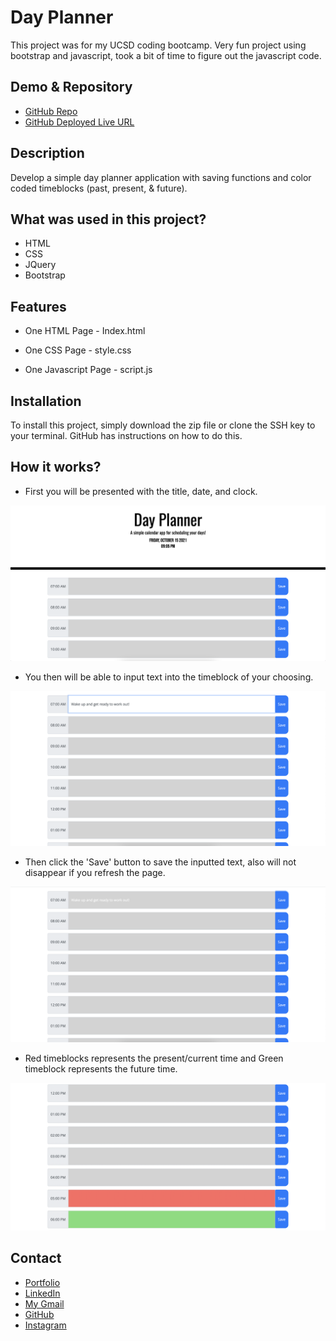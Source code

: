 # Day Planner

This project was for my UCSD coding bootcamp. Very fun project using bootstrap and javascript, took a bit of time to figure out the javascript code. 

## Demo & Repository

* [GitHub Repo](https://github.com/latommyla?tab=repositories)
* [GitHub Deployed Live URL](https://latommyla.github.io/Day-Planner/)

## Description

Develop a simple day planner application with saving functions and color coded timeblocks (past, present, & future).

## What was used in this project?

* HTML
* CSS
* JQuery
* Bootstrap

## Features

* One HTML Page - Index.html

* One CSS Page - style.css

* One Javascript Page - script.js

## Installation

To install this project, simply download the zip file or clone the SSH key to your terminal. GitHub has instructions on how to do this.

## How it works? 

* First you will be presented with the title, date, and clock.

<img src="./assets/images/demo.png" alt="mainpage" title="mainpage">

* You then will be able to input text into the timeblock of your choosing.

<img src="./assets/images/demo2.png" alt="textinput" title="textinput">

* Then click the 'Save' button to save the inputted text, also will not disappear if you refresh the page.

<img src="./assets/images/demo3.png" alt="saveinput" title="saveinput">

* Red timeblocks represents the present/current time and Green timeblock represents the future time.

<img src="./assets/images/demo4.png" alt="greenandredblock" title="greenandredblock">

## Contact 

- [Portfolio](https://latommyla.github.io/TL-Portfolio/)
- [LinkedIn](https://www.linkedin.com/in/tommymla/)
- [My Gmail](mailto:tommyl.dmd@gmail.com)
- [GitHub](https://github.com/latommyla)
- [Instagram](https://instagram.com/latommyla/)
